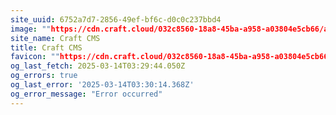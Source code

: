 ```yaml
---
site_uuid: 6752a7d7-2856-49ef-bf6c-d0c0c237bbd4
image: ""https://cdn.craft.cloud/032c8560-18a8-45ba-a958-a03804e5cb66/assets/social-craft-cms.png?width=1200&height=630&quality=82&fit=cover&s=jlBhXBExwFzdRLTcZINJwq7z4I1uK545yc2XRy18y_k""
site_name: Craft CMS
title: Craft CMS
favicon: ""https://cdn.craft.cloud/032c8560-18a8-45ba-a958-a03804e5cb66/builds/9e66bc3f-3dd0-45f3-bee8-6a3fdc776530/artifacts/dist/images/siteicons/favicon-32x32.png""
og_last_fetch: 2025-03-14T03:29:44.050Z
og_errors: true
og_last_error: '2025-03-14T03:30:14.368Z'
og_error_message: "Error occurred"
---
```


